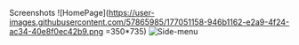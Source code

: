 Screenshots
![HomePage](https://user-images.githubusercontent.com/57865985/177051158-946b1162-e2a9-4f24-ac34-40e8f0ec42b9.png =350*735)
![Side-menu](https://user-images.githubusercontent.com/57865985/177051160-7e223428-0190-4efd-89de-4e64f1cd54f7.png)

